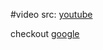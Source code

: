 #video 
src: [youtube](https://www.youtube.com/watch?v=Pu8jkCqKHpY)

checkout [google](https://www.google.com/search?tbm=vid&sxsrf=APwXEdctuCEQJkIfHdfBgAqrs4s3huVqWQ:1686941853034&q=future+of+physics+john+baez&sa=X&ved=2ahUKEwignaCPvMj_AhWBEIgKHYgnAk8Q8ccDegQIEBAH&biw=1331&bih=681&dpr=1)

